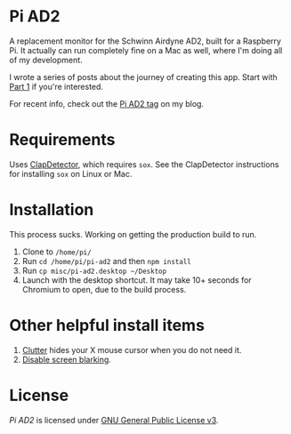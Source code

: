 # Pi AD2
A replacement monitor for the Schwinn Airdyne AD2, built for a Raspberry Pi. It actually can run completely fine on a Mac as well, where I'm doing all of my development.

I wrote a series of posts about the journey of creating this app. Start with [Part 1](https://nickmomrik.com/2016/11/25/building-a-better-interface-for-the-airdyne-ad2-with-a-raspberry-pi/) if you're interested.

For recent info, check out the [Pi AD2 tag](https://nickmomrik.com/tag/pi-ad2/) on my blog.

# Requirements
Uses [ClapDetector](https://github.com/tom-s/clap-detector), which requires `sox`. See the ClapDetector instructions for installing `sox` on Linux or Mac.

# Installation
This process sucks. Working on getting the production build to run.

1. Clone to `/home/pi/`
1. Run `cd /home/pi/pi-ad2` and then `npm install`
1. Run `cp misc/pi-ad2.desktop ~/Desktop`
1. Launch with the desktop shortcut. It may take 10+ seconds for Chromium to open, due to the build process.

# Other helpful install items

1. [Clutter](https://wiki.archlinux.org/index.php/Unclutter) hides your X mouse cursor when you do not need it.
1. [Disable screen blarking](https://www.raspberrypi.org/forums/viewtopic.php?f=91&t=57552).

# License
*Pi AD2* is licensed under [GNU General Public License v3](./LICENSE.md).
